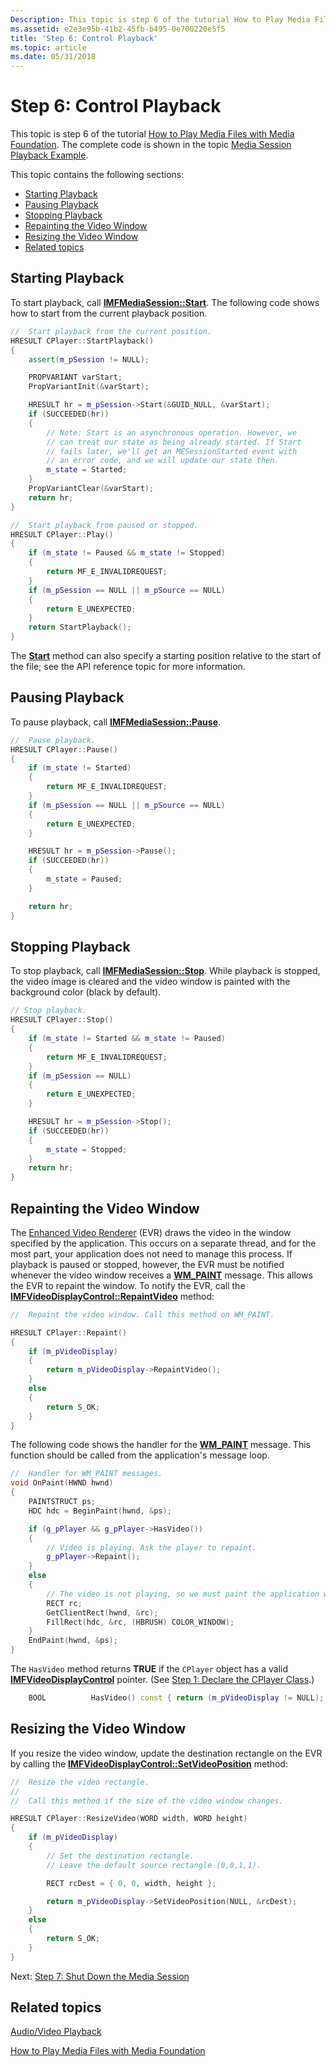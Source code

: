 ```yaml
---
Description: This topic is step 6 of the tutorial How to Play Media Files with Media Foundation.
ms.assetid: e2e3e95b-41b2-45fb-b495-0e700220e5f5
title: 'Step 6: Control Playback'
ms.topic: article
ms.date: 05/31/2018
---
```


# Step 6: Control Playback

This topic is step 6 of the tutorial [How to Play Media Files with Media Foundation](how-to-play-unprotected-media-files.md). The complete code is shown in the topic [Media Session Playback Example](media-session-playback-example.md).

This topic contains the following sections:

-   [Starting Playback](#starting-playback)
-   [Pausing Playback](#pausing-playback)
-   [Stopping Playback](#stopping-playback)
-   [Repainting the Video Window](#repainting-the-video-window)
-   [Resizing the Video Window](#resizing-the-video-window)
-   [Related topics](#related-topics)

## Starting Playback

To start playback, call [**IMFMediaSession::Start**](/windows/desktop/api/mfidl/nf-mfidl-imfmediasession-start). The following code shows how to start from the current playback position.


```C++
//  Start playback from the current position. 
HRESULT CPlayer::StartPlayback()
{
    assert(m_pSession != NULL);

    PROPVARIANT varStart;
    PropVariantInit(&varStart);

    HRESULT hr = m_pSession->Start(&GUID_NULL, &varStart);
    if (SUCCEEDED(hr))
    {
        // Note: Start is an asynchronous operation. However, we
        // can treat our state as being already started. If Start
        // fails later, we'll get an MESessionStarted event with
        // an error code, and we will update our state then.
        m_state = Started;
    }
    PropVariantClear(&varStart);
    return hr;
}

//  Start playback from paused or stopped.
HRESULT CPlayer::Play()
{
    if (m_state != Paused && m_state != Stopped)
    {
        return MF_E_INVALIDREQUEST;
    }
    if (m_pSession == NULL || m_pSource == NULL)
    {
        return E_UNEXPECTED;
    }
    return StartPlayback();
}

```



The [**Start**](/windows/desktop/api/mfidl/nf-mfidl-imfmediasession-start) method can also specify a starting position relative to the start of the file; see the API reference topic for more information.

## Pausing Playback

To pause playback, call [**IMFMediaSession::Pause**](/windows/desktop/api/mfidl/nf-mfidl-imfmediasession-pause).


```C++
//  Pause playback.
HRESULT CPlayer::Pause()    
{
    if (m_state != Started)
    {
        return MF_E_INVALIDREQUEST;
    }
    if (m_pSession == NULL || m_pSource == NULL)
    {
        return E_UNEXPECTED;
    }

    HRESULT hr = m_pSession->Pause();
    if (SUCCEEDED(hr))
    {
        m_state = Paused;
    }

    return hr;
}
```



## Stopping Playback

To stop playback, call [**IMFMediaSession::Stop**](/windows/desktop/api/mfidl/nf-mfidl-imfmediasession-stop). While playback is stopped, the video image is cleared and the video window is painted with the background color (black by default).


```C++
// Stop playback.
HRESULT CPlayer::Stop()
{
    if (m_state != Started && m_state != Paused)
    {
        return MF_E_INVALIDREQUEST;
    }
    if (m_pSession == NULL)
    {
        return E_UNEXPECTED;
    }

    HRESULT hr = m_pSession->Stop();
    if (SUCCEEDED(hr))
    {
        m_state = Stopped;
    }
    return hr;
}
```



## Repainting the Video Window

The [Enhanced Video Renderer](enhanced-video-renderer.md) (EVR) draws the video in the window specified by the application. This occurs on a separate thread, and for the most part, your application does not need to manage this process. If playback is paused or stopped, however, the EVR must be notified whenever the video window receives a [**WM\_PAINT**](https://msdn.microsoft.com/library/Dd145213(v=VS.85).aspx) message. This allows the EVR to repaint the window. To notify the EVR, call the [**IMFVideoDisplayControl::RepaintVideo**](/windows/desktop/api/evr/nf-evr-imfvideodisplaycontrol-repaintvideo) method:


```C++
//  Repaint the video window. Call this method on WM_PAINT.

HRESULT CPlayer::Repaint()
{
    if (m_pVideoDisplay)
    {
        return m_pVideoDisplay->RepaintVideo();
    }
    else
    {
        return S_OK;
    }
}
```



The following code shows the handler for the [**WM\_PAINT**](https://msdn.microsoft.com/library/Dd145213(v=VS.85).aspx) message. This function should be called from the application's message loop.


```C++
//  Handler for WM_PAINT messages.
void OnPaint(HWND hwnd)
{
    PAINTSTRUCT ps;
    HDC hdc = BeginPaint(hwnd, &ps);

    if (g_pPlayer && g_pPlayer->HasVideo())
    {
        // Video is playing. Ask the player to repaint.
        g_pPlayer->Repaint();
    }
    else
    {
        // The video is not playing, so we must paint the application window.
        RECT rc;
        GetClientRect(hwnd, &rc);
        FillRect(hdc, &rc, (HBRUSH) COLOR_WINDOW);
    }
    EndPaint(hwnd, &ps);
}
```



The `HasVideo` method returns **TRUE** if the `CPlayer` object has a valid [**IMFVideoDisplayControl**](/windows/desktop/api/evr/nn-evr-imfvideodisplaycontrol) pointer. (See [Step 1: Declare the CPlayer Class](step-1--declare-the-cplayer-class.md).)


```C++
    BOOL          HasVideo() const { return (m_pVideoDisplay != NULL);  }
```



## Resizing the Video Window

If you resize the video window, update the destination rectangle on the EVR by calling the [**IMFVideoDisplayControl::SetVideoPosition**](/windows/desktop/api/evr/nf-evr-imfvideodisplaycontrol-setvideoposition) method:


```C++
//  Resize the video rectangle.
//
//  Call this method if the size of the video window changes.

HRESULT CPlayer::ResizeVideo(WORD width, WORD height)
{
    if (m_pVideoDisplay)
    {
        // Set the destination rectangle.
        // Leave the default source rectangle (0,0,1,1).

        RECT rcDest = { 0, 0, width, height };

        return m_pVideoDisplay->SetVideoPosition(NULL, &rcDest);
    }
    else
    {
        return S_OK;
    }
}
```



Next: [Step 7: Shut Down the Media Session](step-7--shut-down-the-media-session.md)

## Related topics

<dl> <dt>

[Audio/Video Playback](audio-video-playback.md)
</dt> <dt>

[How to Play Media Files with Media Foundation](how-to-play-unprotected-media-files.md)
</dt> </dl>

 

 



